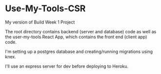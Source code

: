 # Use-My-Tools-CSR
My version of Build Week 1 Project

The root directory contains backend (server and database) code as well as the user-my-tools React App, which contains the front end (client app) code.

I'm setting up a postgres database and creating/running migrations using knex. 

I'll use an express server for dev before deploying to Heroku.